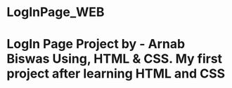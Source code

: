 # LogInPage_WEB
<h1>
  LogIn Page Project by - Arnab Biswas Using, HTML & CSS.
  My first project after learning HTML and CSS 
</h1>
